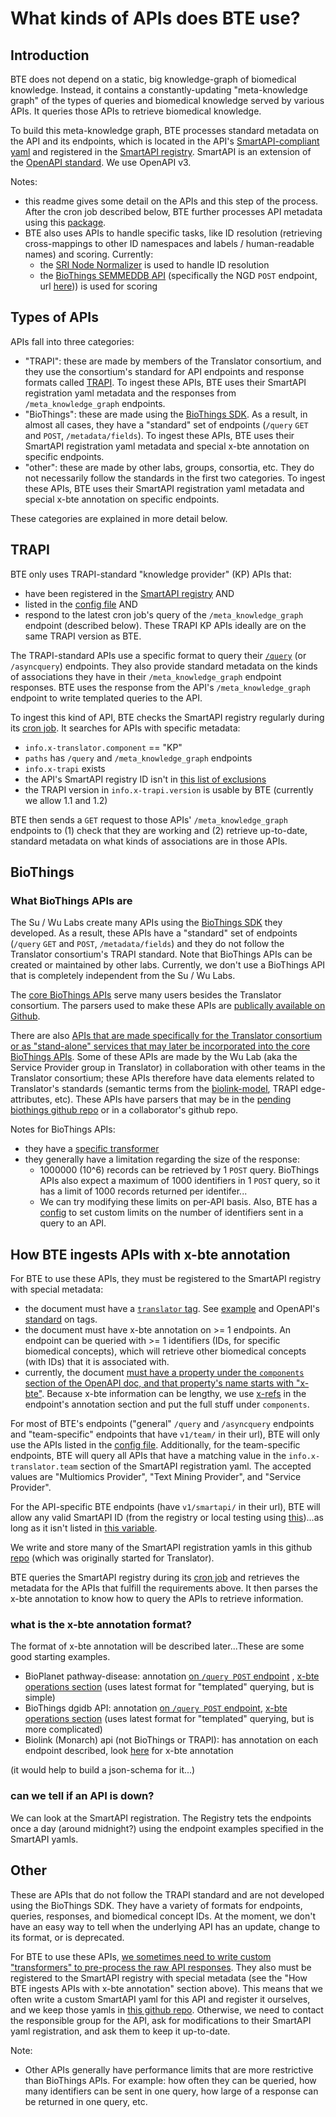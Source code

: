 # What kinds of APIs does BTE use?

## Introduction

BTE does not depend on a static, big knowledge-graph of biomedical knowledge. Instead, it contains a constantly-updating "meta-knowledge graph" of the types of queries and biomedical knowledge served by various APIs. It queries those APIs to retrieve biomedical knowledge.

To build this meta-knowledge graph, BTE processes standard metadata on the API and its endpoints, which is located in the API's [SmartAPI-compliant yaml](https://github.com/SmartAPI/smartAPI-Specification/blob/OpenAPI.next/versions/3.0.0.md) and registered in the [SmartAPI registry](https://smart-api.info/registry). SmartAPI is an extension of the [OpenAPI standard](https://swagger.io/specification/). We use OpenAPI v3.

Notes:

* this readme gives some detail on the APIs and this step of the process. After the cron job described below, BTE further processes API metadata using this [package](https://github.com/biothings/smartapi-kg.js).
* BTE also uses APIs to handle specific tasks, like ID resolution (retrieving cross-mappings to other ID namespaces and labels / human-readable names) and scoring. Currently:
  * the [SRI Node Normalizer](https://nodenormalization-sri.renci.org/docs#/) is used to handle ID resolution
  * the [BioThings SEMMEDDB API](http://biothings.ncats.io/semmeddb/) (specifically the NGD `POST` endpoint, url [here](http://biothings.ncats.io/semmeddb/query/ngd))) is used for scoring

## Types of APIs

APIs fall into three categories:

* "TRAPI": these are made by members of the Translator consortium, and they use the consortium's standard for API endpoints and response formats called [TRAPI](https://github.com/NCATSTranslator/ReasonerAPI). To ingest these APIs, BTE uses their SmartAPI registration yaml metadata and the responses from `/meta_knowledge_graph` endpoints.
* "BioThings": these are made using the [BioThings SDK](https://docs.biothings.io/en/latest/). As a result, in almost all cases, they have a "standard" set of endpoints (`/query` `GET` and `POST`, `/metadata/fields`). To ingest these APIs, BTE uses their SmartAPI registration yaml metadata and special x-bte annotation on specific endpoints.
* "other": these are made by other labs, groups, consortia, etc. They do not necessarily follow the standards in the first two categories. To ingest these APIs, BTE uses their SmartAPI registration yaml metadata and special x-bte annotation on specific endpoints.

These categories are explained in more detail below.

## TRAPI

BTE only uses TRAPI-standard "knowledge provider" (KP) APIs that:

* have been registered in the [SmartAPI registry](https://smart-api.info/registry) AND
* listed in the [config file](https://github.com/biothings/BioThings_Explorer_TRAPI/blob/main/src/config/apis.js) AND
* respond to the latest cron job's query of the `/meta_knowledge_graph` endpoint (described below). These TRAPI KP APIs ideally are on the same TRAPI version as BTE.

The TRAPI-standard APIs use a specific format to query their [`/query`](https://github.com/NCATSTranslator/ReasonerAPI/blob/e39886c54fff24b41d9e9f43353a31c3fc591b19/TranslatorReasonerAPI.yaml#L171) (or `/asyncquery`) endpoints. They also provide standard metadata on the kinds of associations they have in their `/meta_knowledge_graph` endpoint responses. BTE uses the response from the API's `/meta_knowledge_graph` endpoint to write templated queries to the API.

To ingest this kind of API, BTE checks the SmartAPI registry regularly during its [cron job](https://github.com/biothings/BioThings_Explorer_TRAPI/blob/main/src/controllers/cron/update_local_smartapi.js). It searches for APIs with specific metadata:

* `info.x-translator.component` == "KP"
* `paths` has `/query` and `/meta_knowledge_graph` endpoints
* `info.x-trapi` exists
* the API's SmartAPI registry ID isn't in [this list of exclusions](https://github.com/biothings/BioThings_Explorer_TRAPI/blob/main/src/config/smartapi_exclusions.js)
* the TRAPI version in `info.x-trapi.version` is usable by BTE (currently we allow 1.1 and 1.2)

BTE then sends a `GET` request to those APIs' `/meta_knowledge_graph` endpoints to (1) check that they are working and (2) retrieve up-to-date, standard metadata on what kinds of associations are in those APIs.

## BioThings

### What BioThings APIs are

The Su / Wu Labs create many APIs using the [BioThings SDK](https://docs.biothings.io/en/latest/) they developed. As a result, these APIs have a "standard" set of endpoints (`/query` `GET` and `POST`, `/metadata/fields`) and they do not follow the Translator consortium's TRAPI standard. Note that BioThings APIs can be created or maintained by other labs. Currently, we don't use a BioThings API that is completely independent from the Su / Wu Labs.

The [core BioThings APIs](https://biothings.io/) serve many users besides the Translator consortium. The parsers used to make these APIs are [publically available on Github](https://github.com/biothings).

There are also [APIs that are made specifically for the Translator consortium or as "stand-alone" services that may later be incorporated into the core BioThings APIs](https://biothings.ncats.io/). Some of these APIs are made by the Wu Lab (aka the Service Provider group in Translator) in collaboration with other teams in the Translator consortium; these APIs therefore have data elements related to Translator's standards (semantic terms from the [biolink-model](https://github.com/biolink/biolink-model), TRAPI edge-attributes, etc). These APIs have parsers that may be in the [pending biothings github repo](https://github.com/biothings/pending.api/tree/master/plugins) or in a collaborator's github repo.

Notes for BioThings APIs:

* they have a [specific transformer](https://github.com/biothings/api-respone-transform.js/blob/main/src/transformers/biothings_transformer.ts)
* they generally have a limitation regarding the size of the response:
  * 1000000 (10^6) records can be retrieved by 1 `POST` query. BioThings APIs also expect a maximum of 1000 identifiers in 1 `POST` query, so it has a limit of 1000 records returned per identifer...
  * We can try modifying these limits on per-API basis. Also, BTE has a [config](https://github.com/biothings/bte_trapi_query_graph_handler/blob/main/src/config.js) to set custom limits on the number of identifiers sent in a query to an API.

## How BTE ingests APIs with x-bte annotation

For BTE to use these APIs, they must be registered to the SmartAPI registry with special metadata:

* the document must have a [`translator` tag](https://github.com/biothings/BioThings_Explorer_TRAPI/blob/3b730a5e600397d75be832f3c53b5b185e1015a5/src/controllers/cron/update_local_smartapi.js#L155). See [example](https://github.com/NCATS-Tangerine/translator-api-registry/blob/c4d4c9db5632d258293755815ff042bb42bdbf9a/mydisease.info/smartapi.yaml#L27) and OpenAPI's [standard](https://swagger.io/specification/#schema) on tags.
* the document must have x-bte annotation on >= 1 endpoints. An endpoint can be queried with >= 1 identifiers (IDs, for specific biomedical concepts), which will retrieve other biomedical concepts (with IDs) that it is associated with.
* currently, the document [must have a property under the `components` section of the OpenAPI doc, and that property's name starts with "x-bte"](https://github.com/biothings/BioThings_Explorer_TRAPI/blob/3b730a5e600397d75be832f3c53b5b185e1015a5/src/controllers/cron/update_local_smartapi.js#L155). Because x-bte information can be lengthy, we use [x-refs](https://json-schema.org/understanding-json-schema/structuring.html#ref) in the endpoint's annotation section and put the full stuff under `components`.

For most of BTE's endpoints ("general" `/query` and `/asyncquery` endpoints and "team-specific" endpoints that have `v1/team/` in their url), BTE will only use the APIs listed in the [config file](https://github.com/biothings/BioThings_Explorer_TRAPI/blob/main/src/config/apis.js). Additionally, for the team-specific endpoints, BTE will query all APIs that have a matching value in the `info.x-translator.team` section of the SmartAPI registration yaml. The accepted values are "Multiomics Provider", "Text Mining Provider", and "Service Provider".

For the API-specific BTE endpoints (have `v1/smartapi/` in their url), BTE will allow any valid SmartAPI ID (from the registry or local testing using [this](https://github.com/biothings/BioThings_Explorer_TRAPI/blob/main/src/config/smartapi_overrides.json))...as long as it isn't listed in [this variable](https://github.com/biothings/BioThings_Explorer_TRAPI/blob/d33fd406c4a0f6214a04643c8d24f4f5cbd6cedb/src/config/apis.js#L248).

We write and store many of the SmartAPI registration yamls in this github [repo](https://github.com/NCATS-Tangerine/translator-api-registry ) (which was originally started for Translator).

BTE queries the SmartAPI registry during its [cron job](https://github.com/biothings/BioThings_Explorer_TRAPI/blob/main/src/controllers/cron/update_local_smartapi.js#L155) and retrieves the metadata for the APIs that fulfill the requirements above. It then parses the x-bte annotation to know how to query the APIs to retrieve information.

### what is the x-bte annotation format?

The format of x-bte annotation will be described later...These are some good starting examples.

* BioPlanet pathway-disease: annotation [on `/query POST` endpoint](https://github.com/NCATS-Tangerine/translator-api-registry/blob/6af7db52deaeb5bebcf63fcccbffac9a38ae1df8/bioplanet/bioplanet-pathway-disease.yaml#L243) , [x-bte operations section](https://github.com/NCATS-Tangerine/translator-api-registry/blob/6af7db52deaeb5bebcf63fcccbffac9a38ae1df8/bioplanet/bioplanet-pathway-disease.yaml#L439) (uses latest format for "templated" querying, but is simple)
* BioThings dgidb API: annotation [on `/query POST` endpoint](https://github.com/NCATS-Tangerine/translator-api-registry/blob/050a5e9e9bc6b3991d72d1f63ddfd2447c8aaa28/dgidb/openapi.yml#L240), [x-bte operations section](https://github.com/NCATS-Tangerine/translator-api-registry/blob/050a5e9e9bc6b3991d72d1f63ddfd2447c8aaa28/dgidb/openapi.yml#L476) (uses latest format for "templated" querying, but is more complicated)
* Biolink (Monarch) api (not BioThings or TRAPI): has annotation on each endpoint described, look [here](https://github.com/NCATS-Tangerine/translator-api-registry/blob/050a5e9e9bc6b3991d72d1f63ddfd2447c8aaa28/biolink/openapi.yml#L787) for x-bte annotation

(it would help to build a json-schema for it...)

### can we tell if an API is down?

We can look at the SmartAPI registration. The Registry tets the endpoints once a day (around midnight?) using the endpoint examples specified in the SmartAPI yamls.

## Other

These are APIs that do not follow the TRAPI standard and are not developed using the BioThings SDK. They have a variety of formats for endpoints, queries, responses, and biomedical concept IDs. At the moment, we don't have an easy way to tell when the underlying API has an update, change to its format, or is deprecated.

For BTE to use these APIs, [we sometimes need to write custom "transformers" to pre-process the raw API responses](https://github.com/biothings/api-respone-transform.js/tree/main/src/transformers). They also must be registered to the SmartAPI registry with special metadata (see the "How BTE ingests APIs with x-bte annotation" section above). This means that we often write a custom SmartAPI yaml for this API and register it ourselves, and we keep those yamls in [this github repo](https://github.com/NCATS-Tangerine/translator-api-registry). Otherwise, we need to contact the responsible group for the API, ask for modifications to their SmartAPI yaml registration, and ask them to keep it up-to-date.  

Note:

* Other APIs generally have performance limits that are more restrictive than BioThings APIs. For example: how often they can be queried, how many identifiers can be sent in one query, how large of a response can be returned in one query, etc.
